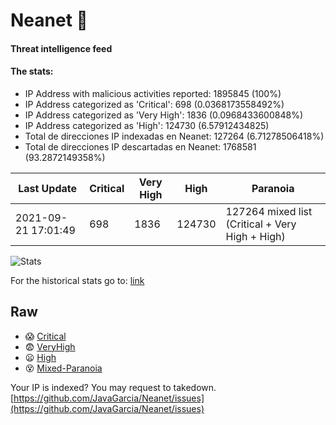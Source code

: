 # Neanet :hocho:
#### Threat intelligence feed
#### The stats:

- IP Address with malicious activities reported: 1895845 (100%)
- IP Address categorized as 'Critical':  698 (0.0368173558492%)
- IP Address categorized as 'Very High':  1836 (0.0968433600848%)
- IP Address categorized as 'High':  124730 (6.57912434825)
- Total de direcciones IP indexadas en Neanet:  127264 (6.71278506418%)
- Total de direcciones IP descartadas en Neanet:  1768581 (93.2872149358%)

| Last Update | Critical | Very High | High | Paranoia |
| --- | --- | --- | --- | --- |
| 2021-09-21 17:01:49 | 698 | 1836 | 124730 | 127264 mixed list (Critical + Very High + High)|

![Stats](https://docs.google.com/spreadsheets/d/e/2PACX-1vSnaNMIXVabIpDJjufMlzH7poXnshF3mgd8Is1g9ytUEzVsP5my4Trn8f-xkoLLQ38xpL3HtmUexLo6/pubchart?oid=501124687&format=image)

For the historical stats go to: [link](/stats.csv)
## Raw
- :scream: [Critical](https://raw.githubusercontent.com/JavaGarcia/Neanet/master/blacklists/neanet_critical.txt)
- :fearful: [VeryHigh](https://raw.githubusercontent.com/JavaGarcia/Neanet/master/blacklists/neanet_veryHigh.txtt)
- :frowning: [High](https://raw.githubusercontent.com/JavaGarcia/Neanet/master/blacklists/neanet_high.txt)
- :dizzy_face: [Mixed-Paranoia](https://raw.githubusercontent.com/JavaGarcia/Neanet/master/blacklists/neanet_all.txt)


Your IP is indexed? You may request to takedown. [https://github.com/JavaGarcia/Neanet/issues](https://github.com/JavaGarcia/Neanet/issues)































































































































































































































































































































































































































































































































































































































































































































































































































































































































































































































































































































































































































































































































































































































































































































































































































































































































































































































































































































































































































































































































































































































































































































































































































































































































































































































































































































































































































































































































































































































































































































































































































































































































































































































































































































































































































































































































































































































































































































































































































































































































































































































































































































































































































































































































































































































































































































































































































































































































































































































































































































































































































































































































































































































































































































































































































































































































































































































































































































































































































































































































































































































































































































































































































































































































































































































































































































































































































































































































































































































































































































































































































































































































































































































































































































































































































































































































































































































































































































































































































































































































































































































































































































































































































































































































































































































































































































































































































































































































































































































































































































